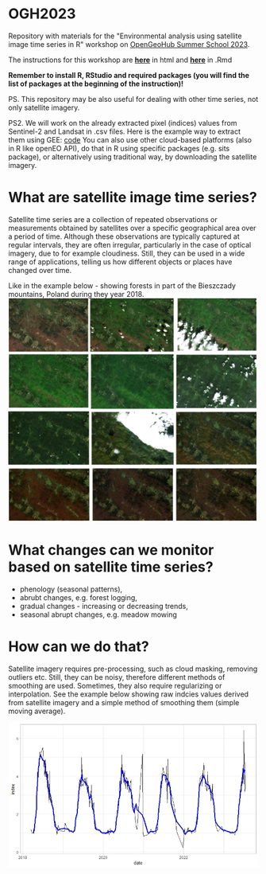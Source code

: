 # OGH2023
Repository with materials for the "Environmental analysis using satellite image time series in R"
workshop on [OpenGeoHub Summer School 2023](https://opengeohub.org/summer-school/opengeohub-summer-school-poznan-2023/).

The instructions for this workshop are [**here**](https://egrabska.github.io/OGH2023/) in html and [**here**](https://github.com/egrabska/OGH2023/blob/main/docs/index.Rmd) in .Rmd

**Remember to install R, RStudio and required packages (you will find the list of packages at the beginning of the instruction)!** 

PS. This repository may be also useful for dealing with other time series, not only satellite imagery.

PS2. We will work on the already extracted pixel (indices) values from Sentinel-2 and Landsat in .csv files. Here is the example way to extract them using GEE: [code](https://code.earthengine.google.com/6f6a5fae3a4c016b9d41c96ba24017a7) You can also use other cloud-based platforms (also in R like openEO API), do that in R using specific packages (e.g. sits package), or alternatively using traditional way, by downloading the satellite imagery.  

# What are satellite image time series?

Satellite time series are a collection of repeated observations or measurements obtained by satellites over a specific geographical area over a period of time.
Although these observations are typically captured at regular intervals, they are often irregular, particularly in the case of optical imagery, due to for example cloudiness. Still, they can be used in a wide range of applications, telling us how different objects or places have changed over time. 

Like in the example below - showing forests in part of the Bieszczady mountains, Poland during they year 2018. 
![](ts_example.jpg)

# What changes can we monitor based on satellite time series?
* phenology (seasonal patterns),
* abrubt changes, e.g. forest logging,
* gradual changes - increasing or decreasing trends,
* seasonal abrupt changes, e.g. meadow mowing 
 
# How can we do that?
Satellite imagery requires pre-processing, such as cloud masking, removing outliers etc. Still, they can be noisy, therefore different methods of smoothing are used. Sometimes, they also require regularizing or interpolation. See the example below showing raw indcies values derived from satellite imagery and a simple method of smoothing them (simple moving average).

![](simple_moving_average.jpeg)



